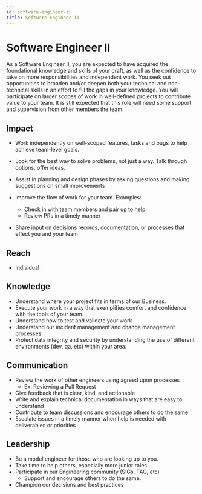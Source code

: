 ```yaml
---
id: software-engineer-ii
title: Software Engineer II
---
```



# Software Engineer II

As a Software Engineer II, you are expected to have acquired the foundational knowledge and skills of your craft, 
as well as the confidence to take on more responsibilities and independent work. You seek out opportunities to broaden 
and/or deepen both your technical and non-technical skills in an effort to fill the gaps in your knowledge. You will 
participate on larger scopes of work in well-defined projects to contribute value to your team. It is still expected 
that this role will need some support and supervision from other members the team.

## Impact

- Work independently on well-scoped features, tasks and bugs to help achieve team-level goals.
- Look for the best way to solve problems, not just a way. Talk through options, offer ideas.
- Assist in planning and design phases by asking questions and making suggestions on small improvements
- Improve the flow of work for your team. Examples:
  - Check in with team members and pair up to help
  - Review PRs in a timely manner

- Share input on decisions records, documentation, or processes that effect you and your team

## Reach

- Individual

## Knowledge

- Understand where your project fits in terms of our Business.
- Execute your work in a way that exemplifies comfort and confidence with the tools of your team.
- Understand how to test and validate your work
- Understand our incident management and change management processes
- Protect data integrity and security by understanding the use of different environments (dev, qa, etc) within your area. 

## Communication

- Review the work of other engineers using agreed upon processes
  - Ex: Reviewing a Pull Request
- Give feedback that is clear, kind, and actionable
- Write and explain technical documentation in ways that are easy to understand
- Contribute to team discussions and encourage others to do the same
- Escalate issues in a timely manner when help is needed with deliverables or priorities

## Leadership

- Be a model engineer for those who are looking up to you.
- Take time to help others, especially more junior roles.
- Participate in our Engineering community (SIGs, TAG, etc)
  - Support and encourage others to do the same.
- Champion our decisions and best practices 